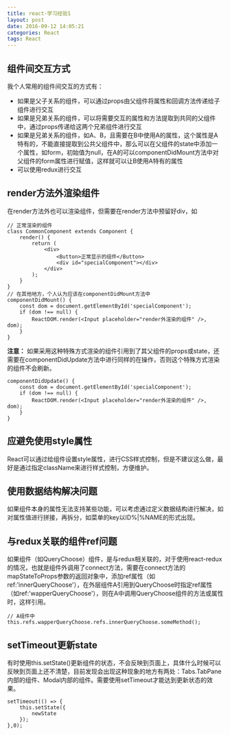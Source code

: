 ```yaml
---
title: react-学习经验1
layout: post
date: 2016-09-12 14:05:21
categories: React
tags: React
---
```

## 组件间交互方式
我个人常用的组件间交互的方式有：
- 如果是父子关系的组件，可以通过props由父组件将属性和回调方法传递给子组件进行交互
- 如果是兄弟关系的组件，可以将需要交互的属性和方法提取到共同的父组件中，通过props传递给这两个兄弟组件进行交互
- 如果是兄弟关系的组件，如A、B，且需要在B中使用A的属性，这个属性是A特有的，不能直接提取到公共父组件中，那么可以在父组件的state中添加一个属性，如form，初始值为null，在A的可以componentDidMount方法中对父组件的form属性进行赋值，这样就可以让B使用A特有的属性
- 可以使用redux进行交互


## render方法外渲染组件
在render方法外也可以渲染组件，但需要在render方法中预留好div，如
```
// 正常渲染的组件
class CommonComponent extends Component {
	render() {
		return (
			<div>
				<Button>正常显示的组件</Button>
				<div id="specialComponent"></div>
			</div>
		);
	}
}
// 在其他地方，个人认为应该在componentDidMount方法中
componentDidMount() {
	const dom = document.getElementById('specialComponent');
	if (dom !== null) {
		ReactDOM.render(<Input placeholder="render外渲染的组件" />, dom);
	}
}
```
**注意：**
如果采用这种特殊方式渲染的组件引用到了其父组件的props或state，还需要在componentDidUpdate方法中进行同样的在操作，否则这个特殊方式渲染的组件不会刷新。
```
componentDidUpdate() {
	const dom = document.getElementById('specialComponent');
	if (dom !== null) {
		ReactDOM.render(<Input placeholder="render外渲染的组件" />, dom);
	}
}
```


## 应避免使用style属性
React可以通过给组件设置style属性，进行CSS样式控制，但是不建议这么做，最好是通过指定className来进行样式控制，方便维护。


## 使用数据结构解决问题
如果组件本身的属性无法支持某些功能，可以考虑通过定义数据结构进行解决，如对属性值进行拼接，再拆分，如菜单的key以ID%|%NAME的形式出现。

## 与redux关联的组件ref问题
如果组件（如QueryChoose）组件，是与redux相关联的，对于使用react-redux的情况，也就是组件外调用了connect方法，需要在connect方法的mapStateToProps参数的返回对象中，添加ref属性（如ref:'innerQueryChoose'），在外层组件A引用到QueryChoose时指定ref属性（如ref:'wapperQueryChoose'），则在A中调用QueryChoose组件的方法或属性时，这样引用。
```
// A组件中
this.refs.wapperQueryChoose.refs.innerQueryChoose.someMethod();
```

## setTimeout更新state
有时使用this.setState()更新组件的状态，不会反映到页面上，具体什么时候可以反映到页面上还不清楚，目前发现会出现这种现象的地方有两处：Tabs.TabPane内部的组件、Modal内部的组件。需要使用setTimeout才能达到更新状态的效果。
```
setTimeout(() => {
	this.setState({
		newState
	});
},0);
```